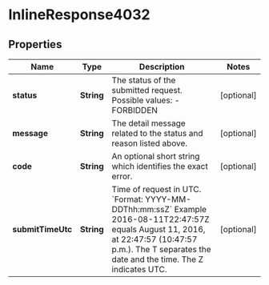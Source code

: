 
# InlineResponse4032

## Properties
Name | Type | Description | Notes
------------ | ------------- | ------------- | -------------
**status** | **String** | The status of the submitted request.   Possible values: - FORBIDDEN |  [optional]
**message** | **String** | The detail message related to the status and reason listed above. |  [optional]
**code** | **String** | An optional short string which identifies the exact error. |  [optional]
**submitTimeUtc** | **String** | Time of request in UTC. &#x60;Format: YYYY-MM-DDThh:mm:ssZ&#x60;  Example 2016-08-11T22:47:57Z equals August 11, 2016, at 22:47:57 (10:47:57 p.m.). The T separates the date and the time. The Z indicates UTC.  |  [optional]



